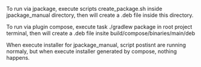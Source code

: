 To run via jpackage, execute scripts create_package.sh inside jpackage_manual directory, then will create a .deb file inside this directory.

To run via plugin compose, execute task ./gradlew package in root project terminal, then will create a .deb file insite build/compose/binaries/main/deb

When execute installer for jpackage_manual, script postisnt are running normaly, but when execute installer generated by compose, nothing happens.
